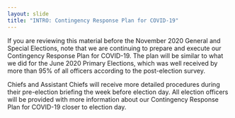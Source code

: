 ```yaml
---
layout: slide
title: "INTRO: Contingency Response Plan for COVID-19"
---
```


If you are reviewing this material before the November 2020 General and Special Elections, note that we are continuing to prepare and execute our Contingency Response Plan for COVID-19. The plan will be similar to what we did for the June 2020 Primary Elections, which was well received by more than 95% of all officers according to the post-election survey.

Chiefs and Assistant Chiefs will receive more detailed procedures during their pre-election briefing the week before election day. All election officers will be provided with more information about our Contingency Response Plan for COVID-19 closer to election day.
